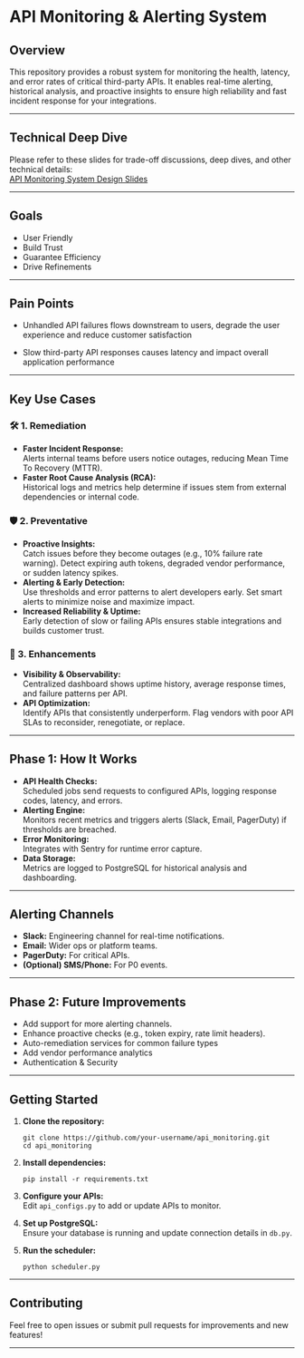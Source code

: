 # API Monitoring & Alerting System

## Overview

This repository provides a robust system for monitoring the health, latency, and error rates of critical third-party APIs. It enables real-time alerting, historical analysis, and proactive insights to ensure high reliability and fast incident response for your integrations.

---

## Technical Deep Dive 

Please refer to these slides for trade-off discussions, deep dives, and other technical details:  
  [API Monitoring System Design Slides](https://docs.google.com/presentation/d/1VURI8Zrqo3bxWt_HUR5Os0NilRA0m89MdG6VaxTkDTU/edit?usp=sharing)

---

## Goals

- User Friendly
- Build Trust
- Guarantee Efficiency
- Drive Refinements

---

## Pain Points
- Unhandled API failures flows downstream to users, degrade the user experience and reduce customer satisfaction

- Slow third-party API responses causes latency and impact overall application performance

---

## Key Use Cases

### 🛠️ 1. Remediation

- **Faster Incident Response:**  
  Alerts internal teams before users notice outages, reducing Mean Time To Recovery (MTTR).
- **Faster Root Cause Analysis (RCA):**  
  Historical logs and metrics help determine if issues stem from external dependencies or internal code.


### 🛡️ 2. Preventative

- **Proactive Insights:**  
  Catch issues before they become outages (e.g., 10% failure rate warning).
  Detect expiring auth tokens, degraded vendor performance, or sudden latency spikes.
- **Alerting & Early Detection:**  
  Use thresholds and error patterns to alert developers early.
  Set smart alerts to minimize noise and maximize impact.
- **Increased Reliability & Uptime:**  
  Early detection of slow or failing APIs ensures stable integrations and builds customer trust.


### 🚀 3. Enhancements

- **Visibility & Observability:**  
  Centralized dashboard shows uptime history, average response times, and failure patterns per API.
- **API Optimization:**  
  Identify APIs that consistently underperform.
  Flag vendors with poor API SLAs to reconsider, renegotiate, or replace.

---

## Phase 1: How It Works

- **API Health Checks:**  
  Scheduled jobs send requests to configured APIs, logging response codes, latency, and errors.
- **Alerting Engine:**  
  Monitors recent metrics and triggers alerts (Slack, Email, PagerDuty) if thresholds are breached.
- **Error Monitoring:**  
  Integrates with Sentry for runtime error capture.
- **Data Storage:**  
  Metrics are logged to PostgreSQL for historical analysis and dashboarding.
---

## Alerting Channels

- **Slack:** Engineering channel for real-time notifications.
- **Email:** Wider ops or platform teams.
- **PagerDuty:** For critical APIs.
- **(Optional) SMS/Phone:** For P0 events.

---

## Phase 2: Future Improvements

- Add support for more alerting channels.
- Enhance proactive checks (e.g., token expiry, rate limit headers).
- Auto-remediation services for common failure types
- Add vendor performance analytics
- Authentication & Security

---

## Getting Started

1. **Clone the repository:**
   ```
   git clone https://github.com/your-username/api_monitoring.git
   cd api_monitoring
   ```

2. **Install dependencies:**
   ```
   pip install -r requirements.txt
   ```

3. **Configure your APIs:**  
   Edit `api_configs.py` to add or update APIs to monitor.

4. **Set up PostgreSQL:**  
   Ensure your database is running and update connection details in `db.py`.

5. **Run the scheduler:**
   ```
   python scheduler.py
   ```

---

## Contributing

Feel free to open issues or submit pull requests for improvements and new features!

---